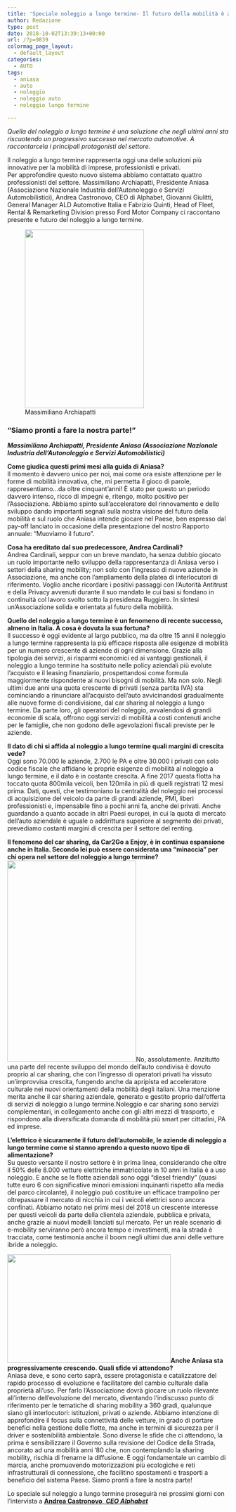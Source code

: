 ```yaml
---
title: 'Speciale noleggio a lungo termine- Il futuro della mobilità è adesso'
author: Redazione
type: post
date: 2018-10-02T13:39:13+00:00
url: /?p=9839
colormag_page_layout:
  - default_layout
categories:
  - AUTO
tags:
  - aniasa
  - auto
  - noleggio
  - noleggio auto
  - noleggio lungo termine

---
```

_Quella del noleggio a lungo termine è una soluzione che negli ultimi anni sta riscuotendo un progressivo successo nel mercato automotive. A raccontarcela i principali protagonisti del settore._

Il noleggio a lungo termine rappresenta oggi una delle soluzioni più innovative per la mobilità di imprese, professionisti e privati.  
Per approfondire questo nuovo sistema abbiamo contattato quattro professionisti del settore. Massimiliano Archiapatti, Presidente Aniasa (Associazione Nazionale Industria dell’Autonoleggio e Servizi Automobilistici), Andrea Castronovo, CEO di Alphabet, Giovanni Giulitti, General Manager ALD Automotive Italia e Fabrizio Quinti, Head of Fleet, Rental & Remarketing Division presso Ford Motor Company ci raccontano presente e futuro del noleggio a lungo termine.

<figure id="attachment_9824" aria-describedby="caption-attachment-9824" style="width: 271px" class="wp-caption alignleft"><img decoding="async" loading="lazy" class=" wp-image-9824" src="https://progressonline.it/wp-content/uploads/2018/10/PresidenteMassimilianoArchiapatti-200x300.jpg" alt="" width="271" height="407" /><figcaption id="caption-attachment-9824" class="wp-caption-text">Massimiliano Archiapatti</figcaption></figure>

### “Siamo pronti a fare la nostra parte!”

**_Massimiliano Archiapatti, Presidente Aniasa (Associazione Nazionale Industria dell’Autonoleggio e Servizi Automobilistici)_**

**Come giudica questi primi mesi alla guida di Aniasa?**  
Il momento è davvero unico per noi, mai come ora esiste attenzione per le forme di mobilità innovativa, che, mi permetta il gioco di parole, rappresentiamo&#8230;da oltre cinquant’anni! È stato per questo un periodo davvero intenso, ricco di impegni e, ritengo, molto positivo per l’Associazione. Abbiamo spinto sull’acceleratore del rinnovamento e dello sviluppo dando importanti segnali sulla nostra visione del futuro della mobilità e sul ruolo che Aniasa intende giocare nel Paese, ben espresso dal pay-off lanciato in occasione della presentazione del nostro Rapporto annuale: “Muoviamo il futuro”.

**Cosa ha ereditato dal suo predecessore, Andrea Cardinali?**  
Andrea Cardinali, seppur con un breve mandato, ha senza dubbio giocato un ruolo importante nello sviluppo della rappresentanza di Aniasa verso i settori della sharing mobility; non solo con l’ingresso di nuove aziende in Associazione, ma anche con l’ampliamento della platea di interlocutori di riferimento. Voglio anche ricordare i positivi passaggi con l’Autorità Antitrust e della Privacy avvenuti durante il suo mandato le cui basi si fondano in continuità col lavoro svolto sotto la presidenza Ruggiero. In sintesi un’Associazione solida e orientata al futuro della mobilità.

**Quello del noleggio a lungo termine è un fenomeno di recente successo, almeno in Italia. A cosa è dovuta la sua fortuna?**  
Il successo è oggi evidente al largo pubblico, ma da oltre 15 anni il noleggio a lungo termine rappresenta la più efficace risposta alle esigenze di mobilità per un numero crescente di aziende di ogni dimensione. Grazie alla tipologia dei servizi, ai risparmi economici ed ai vantaggi gestionali, il noleggio a lungo termine ha sostituito nelle policy aziendali più evolute l’acquisto e il leasing finanziario, prospettandosi come formula maggiormente rispondente ai nuovi bisogni di mobilità. Ma non solo. Negli ultimi due anni una quota crescente di privati (senza partita IVA) sta cominciando a rinunciare all’acquisto dell’auto avvicinandosi gradualmente alle nuove forme di condivisione, dal car sharing al noleggio a lungo termine. Da parte loro, gli operatori del noleggio, avvalendosi di grandi economie di scala, offrono oggi servizi di mobilità a costi contenuti anche per le famiglie, che non godono delle agevolazioni fiscali previste per le aziende.

**Il dato di chi si affida al noleggio a lungo termine quali margini di crescita vede?**  
Oggi sono 70.000 le aziende, 2.700 le PA e oltre 30.000 i privati con solo codice fiscale che affidano le proprie esigenze di mobilità al noleggio a lungo termine, e il dato è in costante crescita. A fine 2017 questa flotta ha toccato quota 800mila veicoli, ben 120mila in più di quelli registrati 12 mesi prima. Dati, questi, che testimoniano la centralità del noleggio nei processi di acquisizione del veicolo da parte di grandi aziende, PMI, liberi professionisti e, impensabile fino a pochi anni fa, anche dei privati. Anche guardando a quanto accade in altri Paesi europei, in cui la quota di mercato dell’auto aziendale è uguale o addirittura superiore al segmento dei privati, prevediamo costanti margini di crescita per il settore del renting.

<!--nextpage-->

**Il fenomeno del car sharing, da Car2Go a Enjoy, è in continua espansione anche in Italia. Secondo lei può essere considerata una “minaccia” per chi opera nel settore del noleggio a lungo termine?**<img decoding="async" loading="lazy" class=" wp-image-9841 alignright" src="https://progressonline.it/wp-content/uploads/2018/10/1-presentazione-17esimo-rapporto-aniasa-2018-1-192x300.jpg" alt="" width="293" height="458" />No, assolutamente. Anzitutto una parte del recente sviluppo del mondo dell’auto condivisa è dovuto proprio al car sharing, che con l’ingresso di operatori privati ha vissuto un’improvvisa crescita, fungendo anche da apripista ed acceleratore culturale nei nuovi orientamenti della mobilità degli italiani. Una menzione merita anche il car sharing aziendale, generato e gestito proprio dall’offerta di servizi di noleggio a lungo termine.Noleggio e car sharing sono servizi complementari, in collegamento anche con gli altri mezzi di trasporto, e rispondono alla diversificata domanda di mobilità più smart per cittadini, PA ed imprese.

**L’elettrico è sicuramente il futuro dell’automobile, le aziende di noleggio a lungo termine come si stanno aprendo a questo nuovo tipo di alimentazione?**  
Su questo versante il nostro settore è in prima linea, considerando che oltre il 50% delle 8.000 vetture elettriche immatricolate in 10 anni in Italia è a uso noleggio. E anche se le flotte aziendali sono oggi “diesel friendly” (quasi tutte euro 6 con significative minori emissioni inquinanti rispetto alla media del parco circolante), il noleggio può costituire un efficace trampolino per oltrepassare il mercato di nicchia in cui i veicoli elettrici sono ancora confinati. Abbiamo notato nei primi mesi del 2018 un crescente interesse per questi veicoli da parte della clientela aziendale, pubblica e privata, anche grazie ai nuovi modelli lanciati sul mercato. Per un reale scenario di e-mobility serviranno però ancora tempo e investimenti, ma la strada è tracciata, come testimonia anche il boom negli ultimi due anni delle vetture ibride a noleggio.

**<img decoding="async" loading="lazy" class=" wp-image-9825 alignleft" src="https://progressonline.it/wp-content/uploads/2018/10/AniasaW-13-300x198.jpg" alt="" width="372" height="247" />Anche Aniasa sta progressivamente crescendo. Quali sfide vi attendono?**  
Aniasa deve, e sono certo saprà, essere protagonista e catalizzatore del rapido processo di evoluzione e facilitatore del cambio culturale dalla proprietà all’uso. Per farlo l’Associazione dovrà giocare un ruolo rilevante all’interno dell’evoluzione del mercato, diventando l’indiscusso punto di riferimento per le tematiche di sharing mobility a 360 gradi, qualunque siano gli interlocutori: istituzioni, privati o aziende. Abbiamo intenzione di approfondire il focus sulla connettività delle vetture, in grado di portare benefici nella gestione delle flotte, ma anche in termini di sicurezza per il driver e sostenibilità ambientale. Sono diverse le sfide che ci attendono, la prima è sensibilizzare il Governo sulla revisione del Codice della Strada, ancorato ad una mobilità anni ’80 che, non contemplando la sharing mobility, rischia di frenarne la diffusione. È oggi fondamentale un cambio di marcia, anche promuovendo motorizzazioni più ecologiche e reti infrastrutturali di connessione, che facilitino spostamenti e trasporti a beneficio del sistema Paese. Siamo pronti a fare la nostra parte!

Lo speciale sul noleggio a lungo termine proseguirà nei prossimi giorni con l&#8217;intervista a [**Andrea Castronovo**, _**CEO Alphabet**_][1]

 [1]: https://progressonline.it/speciale-noleggio-lungo-termine-futuro-della-mobilita-adesso-pt-2/